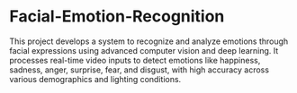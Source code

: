 # Facial-Emotion-Recognition
This project develops a system to recognize and analyze emotions through facial expressions using advanced computer vision and deep learning. It processes real-time video inputs to detect emotions like happiness, sadness, anger, surprise, fear, and disgust, with high accuracy across various demographics and lighting conditions.
